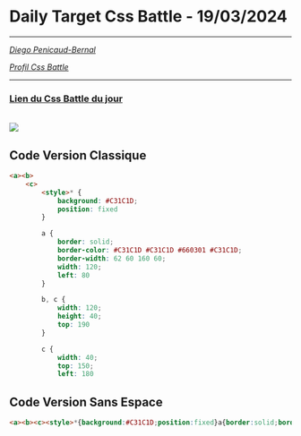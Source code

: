 # Daily Target Css Battle - 19/03/2024

<hr>

[<em>Diego Penicaud-Bernal</em>](https://github.com/Diego-PB)

[<em>Profil Css Battle</em>](https://cssbattle.dev/player/diegopb)

<hr>

### [Lien du Css Battle du jour](https://cssbattle.dev/play/geREzsU9Jig18597jjlF)

<br>
<img src="https://firebasestorage.googleapis.com/v0/b/cssbattleapp.appspot.com/o/user%2Fummd3POvEDfFyeFvVdOMG3OOrwE2%2Ftargets%2Ftarget_xeEEJ8l@2x.png?alt=media">

## Code Version Classique

```html
<a><b>
    <c>
        <style>* {
            background: #C31C1D;
            position: fixed
        }

        a {
            border: solid;
            border-color: #C31C1D #C31C1D #660301 #C31C1D;
            border-width: 62 60 160 60;
            width: 120;
            left: 80
        }

        b, c {
            width: 120;
            height: 40;
            top: 190
        }

        c {
            width: 40;
            top: 150;
            left: 180
```

## Code Version Sans Espace

```html
<a><b><c><style>*{background:#C31C1D;position:fixed}a{border:solid;border-color:#C31C1D #C31C1D #660301 #C31C1D;border-width:62 60 160 60;width:120;left:80}b,c{width:120;height:40;top:190}c{width:40;top:150;left:180
```